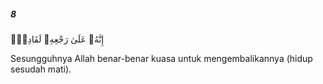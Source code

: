 ##### 8

<span class="ayah">إِنَّهُۥ عَلَىٰ رَجْعِهِۦ لَقَادِرٌۭ</span>

<span class="ayah_translation">Sesungguhnya Allah benar-benar kuasa untuk mengembalikannya (hidup sesudah mati).</span>
